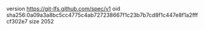 version https://git-lfs.github.com/spec/v1
oid sha256:0a09a3a8bc5cc4775c4ab727238667f1c23b7b7cd8f1c447e8f1a2fffcf302e7
size 2052
